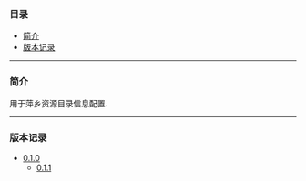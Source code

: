### 目录

* [简介](#abstract)
* [版本记录](#version)

---

### <a name="abstract">简介</a>

用于萍乡资源目录信息配置.

---

### <a name="version">版本记录</a>

* [0.1.0](./Docs/Version/0.1.0.md "0.1.0")
	* [0.1.1](./Docs/Version/0.1.1.md "0.1.1")